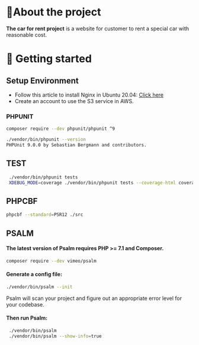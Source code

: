 # 🥇About the project
**The car for rent project**  is a website for customer to rent a special car with reasonable cost.

# 🎉 Getting started
## Setup Environment

- Follow this article to install Nginx in Ubuntu
  20.04: [Click here](https://www.digitalocean.com/community/tutorials/how-to-install-nginx-on-ubuntu-20-04)
- Create an account to use the S3 service in AWS.

### PHPUNIT
```bash
composer require --dev phpunit/phpunit ^9

./vendor/bin/phpunit --version
PHPUnit 9.0.0 by Sebastian Bergmann and contributors.
 ```
## TEST
```bash
 ./vendor/bin/phpunit tests
 XDEBUG_MODE=coverage ./vendor/bin/phpunit tests --coverage-html coverage
```
## PHPCBF 
```bash
phpcbf --standard=PSR12 ./src
```
## PSALM

####  The latest version of Psalm requires PHP >= 7.1 and Composer.
```bash
composer require --dev vimeo/psalm
```
#### Generate a config file:
```bash
./vendor/bin/psalm --init
````
Psalm will scan your project and figure out an appropriate error level for your codebase.
#### Then run Psalm:
```bash
 ./vendor/bin/psalm
 ./vendor/bin/psalm --show-info=true
```
